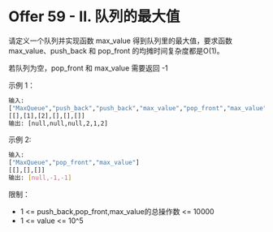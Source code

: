 # Offer 59 - II. 队列的最大值

请定义一个队列并实现函数 max_value 得到队列里的最大值，要求函数max_value、push_back 和 pop_front 的均摊时间复杂度都是O(1)。

若队列为空，pop_front 和 max_value 需要返回 -1

示例 1：
```bash
输入: 
["MaxQueue","push_back","push_back","max_value","pop_front","max_value"]
[[],[1],[2],[],[],[]]
输出: [null,null,null,2,1,2]
```
示例 2:
```bash
输入: 
["MaxQueue","pop_front","max_value"]
[[],[],[]]
输出: [null,-1,-1]
```

限制：

* 1 <= push_back,pop_front,max_value的总操作数 <= 10000
* 1 <= value <= 10^5